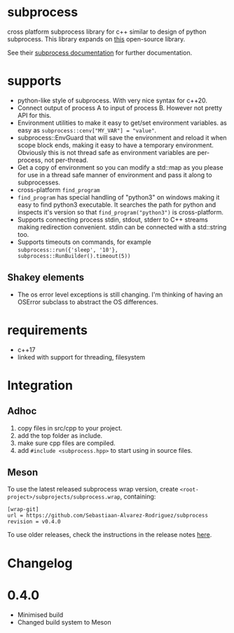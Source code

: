 # subprocess
cross platform subprocess library for c++ similar to design of python
subprocess.
This library expands on [this](https://github.com/benman64/subprocess) open-source library.

See their [subprocess documentation](https://benman64.github.io/subprocess/index.html)
for further documentation.


# supports

- python-like style of subprocess. With very nice syntax for c++20.
- Connect output of process A to input of process B. However not pretty API for
  this.
- Environment utilities to make it easy to get/set environment variables. as
  easy as `subprocess::cenv["MY_VAR"] = "value"`.
- subprocess::EnvGuard that will save the environment and reload it when scope
  block ends, making it easy to have a temporary environment. Obviously this is
  not thread safe as environment variables are per-process, not per-thread.
- Get a copy of environment so you can modify a std::map as you please for use
  in a thread safe manner of environment and pass it along to subprocesses.
- cross-platform `find_program`
- `find_program` has special handling of "python3" on windows making it easy to
  find python3 executable. It searches the path for python and inspects it's
  version so that `find_program("python3")` is cross-platform.
- Supports connecting process stdin, stdout, stderr to C++ streams making
  redirection convenient. stdin can be connected with a std::string too.
- Supports timeouts on commands, for example 
  `subprocess::run({'sleep', '10'}, subprocess::RunBuilder().timeout(5))`

## Shakey elements

- The os error level exceptions is still changing. I'm thinking of having an
  OSError subclass to abstract the OS differences.

# requirements

- c++17
- linked with support for threading, filesystem

# Integration

##  Adhoc

1. copy files in src/cpp to your project.
2. add the top folder as include.
3. make sure cpp files are compiled.
4. add `#include <subprocess.hpp>` to start using in source files.

## Meson
To use the latest released subprocess wrap version, create `<root-project>/subprojects/subprocess.wrap`, containing:
```
[wrap-git]
url = https://github.com/Sebastiaan-Alvarez-Rodriguez/subprocess
revision = v0.4.0
```

To use older releases, check the instructions in the release notes [here](https://github.com/Sebastiaan-Alvarez-Rodriguez/subprojects/releases).

# Changelog

# 0.4.0

- Minimised build
- Changed build system to Meson